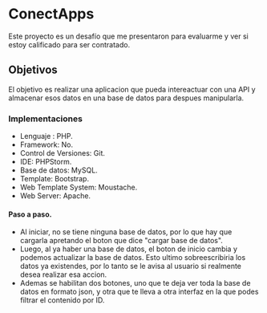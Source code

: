 # ConectApps
Este proyecto es un desafío que me presentaron para evaluarme y ver si estoy calificado para ser contratado.

## Objetivos
El objetivo es realizar una aplicacion que pueda intereactuar con una API y almacenar esos datos en una base de datos para despues manipularla.

### Implementaciones
* Lenguaje : PHP.
* Framework: No.
* Control de Versiones: Git.
* IDE: PHPStorm.
* Base de datos: MySQL.
* Template: Bootstrap.
* Web Template System: Moustache.
* Web Server: Apache.

#### Paso a paso.
* Al iniciar, no se tiene ninguna base de datos, por lo que hay que cargarla apretando el boton que dice "cargar base de datos".
* Luego, al ya haber una base de datos, el boton de inicio cambia y podemos actualizar la base de datos. Esto ultimo sobreescribiria los datos ya existendes, por lo tanto se le avisa al usuario si realmente desea realizar esa accion.
* Ademas se habilitan dos botones, uno que te deja ver toda la base de datos en formato json, y otra que te lleva a otra interfaz en la que podes filtrar el contenido por ID.

